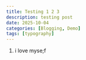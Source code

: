 ```yaml
---
title: Testing 1 2 3
description: testing post
date: 2025-10-04
categories: [Blogging, Demo]
tags: [typography]
---
```


1.  i love myse;f
